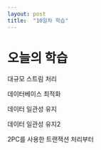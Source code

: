 ```yaml
---
layout: post
title:  "10일차 학습"
---
```


# 오늘의 학습

대규모 스트림 처리

데이터베이스 최적화

데이터 일관성 유지

데이터 일관성 유지2

2PC를 사용한 트랜잭션 처리부터
